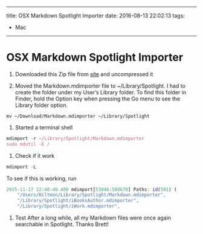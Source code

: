 ----
title: OSX Markdown Spotlight Importer
date: 2016-08-13 22:02:13
tags:
- Mac
----
# OSX Markdown Spotlight Importer

1. Downloaded this Zip file from [site](http://cdn3.brettterpstra.com/downloads/Markdown.mdimporter.zip) and uncompressed it

1. Moved the Markdown.mdimporter file to ~/Library/Spotlight. I had to create the folder under my User’s Library folder. To find this folder in Finder, hold the Option key when pressing the Go menu to see the Library folder option.
  ```
  mv ~/Download/Markdown.mdimporter ~/Library/Spotlight
  ```
1. Started a terminal shell
  ```JavaScript
  mdimport -r ~/Library/Spotlight/Markdown.mdimporter
  sudo mdutil -E /
  ```
1. Check if it work
  ```JavaScript
  mdimport -L
  ```
  To see if this is working, run
  ```JavaScript
  2015-11-17 12:40:40.400 mdimport[53046:588670] Paths: id(501) (
      "/Users/Hiltmon/Library/Spotlight/Markdown.mdimporter",
      "/Library/Spotlight/iBooksAuthor.mdimporter",
      "/Library/Spotlight/iWork.mdimporter",
  ```
1. Test
  After a long while, all my Markdown files were once again searchable in Spotlight. Thanks Brett!

